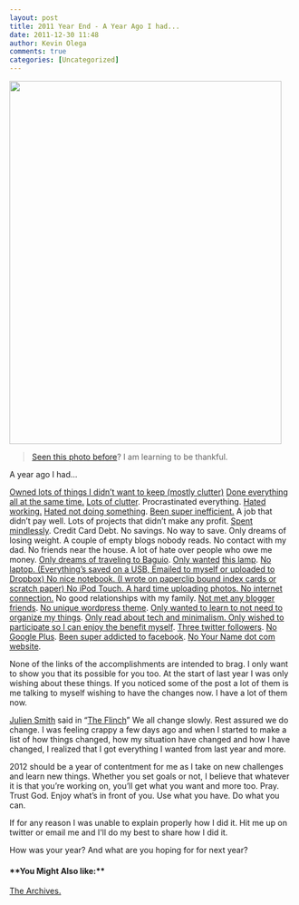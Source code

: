 ```yaml
---
layout: post
title: 2011 Year End - A Year Ago I had...
date: 2011-12-30 11:48
author: Kevin Olega
comments: true
categories: [Uncategorized]
---
```

<img class="alignnone" title="Thankful" src="https://lh5.googleusercontent.com/-rLInNXlj5AU/Tr6YGBiWZsI/AAAAAAAAGNY/DROGBK680YA/s640/SAM_4684.JPG" alt="" width="480" height="640" />
<blockquote><a href="http://minimalchanges.com/happy-to-update-november-2011/">Seen this photo before</a>? I am learning to be thankful.</blockquote>
A year ago I had...

<a href="http://minimalchanges.com/100-things-challenge-december-2011/">Owned lots of things I didn’t want to keep (mostly clutter)</a>
<a href="http://minimalchanges.com/minimal-changes-and-why-i-single-task/"> Done everything all at the same time.</a>
<a href="http://minimalchanges.com/8-ways-to-live-free-with-less-stuff-my-story-of-stuff/"> Lots of clutter</a>.
Procrastinated everything.
<a href="http://minimalchanges.com/how-to-fix-i-dont-feel-like-working/"> Hated working.</a>
<a href="http://minimalchanges.com/the-sweetness-of-doing-nothing/"> Hated not doing something</a>.
<a href="http://minimalchanges.com/how-to-do-a-weeks-worth-of-work-in-a-day-without-rushing/">Been super inefficient.</a>
A job that didn’t pay well.
Lots of projects that didn’t make any profit.
<a href="http://minimalchanges.com/minimal-changes-that-grows-savings/">Spent mindlessly</a>.
Credit Card Debt.
No savings.
No way to save.
Only dreams of losing weight.
A couple of empty blogs nobody reads.
No contact with my dad.
No friends near the house.
A lot of hate over people who owe me money.
<a href="http://philippineislandliving.com/baguio-broke-travel-adventure/"> Only dreams of traveling to Baguio</a>.
<a href="http://minimalchanges.com/the-sweetness-of-doing-nothing/">Only wanted</a> <a href="http://philippineislandliving.com/relax-with-a-boracay-lamp-from-baclaran/">this lamp</a>.
<a href="http://minimalchanges.com/my-100-things/"> No laptop. (Everything’s saved on a USB, Emailed to myself or uploaded to Dropbox)
No nice notebook. (I wrote on paperclip bound index cards or scratch paper)
No iPod Touch.
A hard time uploading photos.
No internet connection.</a>
No good relationships with my family.
<a href="http://minimalchanges.com/2011-book-giveaway/">Not met any blogger friends</a>.
<a href="http://philippineislandliving.com"> No unique wordpress theme</a>.
<a href="http://minimalchanges.com/my-minimal-changes-to-a-minimalist-lifestyle/"> Only wanted to learn to not need to organize my things</a>.
<a href="http://minimalchanges.com/my-minimalist-experiment/"> Only read about tech and minimalism.
Only wished to participate so I can enjoy the benefit myself</a>.
<a href="http://twitter.com/kevinolega"> Three twitter followers</a>.
<a href="https://plus.google.com/u/0/107007774605671245935/posts"> No Google Plus</a>.
<a href="http://minimalchanges.com/why-i-chose-to-live-without-facebook/">Been super addicted to facebook</a>.
<a href="http://kevinolega.com">No Your Name dot com website</a>.

None of the links of the accomplishments are intended to brag. I only want to show you that its possible for you too. At the start of last year I was only wishing about these things. If you noticed some of the post a lot of them is me talking to myself wishing to have the changes now. I have a lot of them now.

<a href="http://inoveryourhead.net/">Julien Smith</a> said in “<a href="http://www.amazon.com/The-Flinch-ebook/dp/B0062Q7S3S">The Flinch</a>” We all change slowly. Rest assured we do change. I was feeling crappy a few days ago and when I started to make a list of how things changed, how my situation have changed and how I have changed, I realized that I got everything I wanted from last year and more.

2012 should be a year of contentment for me as I take on new challenges and learn new things. Whether you set goals or not, I believe that whatever it is that you’re working on, you’ll get what you want and more too. Pray. Trust God. Enjoy what’s in front of you. Use what you have. Do what you can.

If for any reason I was unable to explain properly how I did it. Hit me up on twitter or email me and I'll do my best to share how I did it.

How was your year? And what are you hoping for for next year?
<h4>**You Might Also like:**</h4>
<a href="http://minimalchanges.com/">The Archives.</a>
